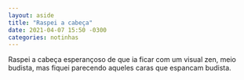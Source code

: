 ```yaml
---
layout: aside
title: "Raspei a cabeça"
date: 2021-04-07 15:50 -0300
categories: notinhas
---
```

Raspei a cabeça esperançoso de que ia ficar com um visual zen, meio budista, mas fiquei parecendo aqueles caras que espancam budista.
